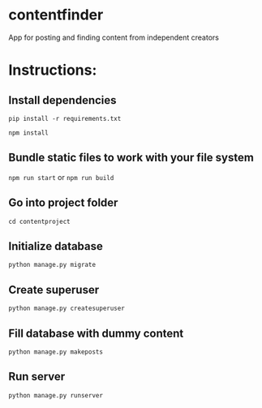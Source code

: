 # contentfinder
App for posting and finding content from independent creators

# Instructions:
## Install dependencies
`pip install -r requirements.txt`

`npm install`

## Bundle static files to work with your file system
`npm run start` or `npm run build`

## Go into project folder 
`cd contentproject`

## Initialize database 
`python manage.py migrate`

## Create superuser 
`python manage.py createsuperuser`

## Fill database with dummy content 
`python manage.py makeposts`

## Run server 
`python manage.py runserver`
